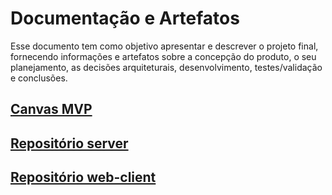 # Documentação e Artefatos

Esse documento tem como objetivo apresentar e descrever o projeto final, fornecendo informações e artefatos sobre a concepção do produto, o seu planejamento, as decisões arquiteturais, desenvolvimento, testes/validação e conclusões.

## [Canvas MVP](artifacts/Canvas_MVP.png)

## [Repositório server](https://github.com/grosaict/CDC-server)

## [Repositório web-client](https://github.com/grosaict/CDC-web-client)